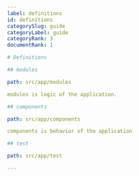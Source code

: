 ```yaml
---
label: definitions
id: definitions
categorySlug: guide
categoryLabel: guide
categoryRank: 3
documentRank: 1

# Definitions

## modules

path: src/app/modules

modules is logic of the application.

## components

path: src/app/components

components is behavior of the application

## test

path: src/app/test

---
```

